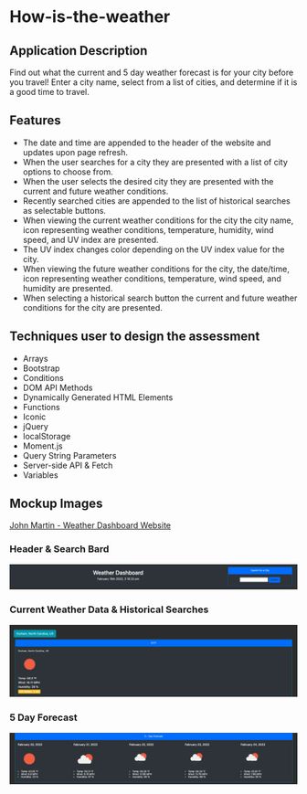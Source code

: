 # How-is-the-weather
## Application Description
Find out what the current and 5 day weather forecast is for your city before you travel! Enter a city name, select from a list of cities, and determine if it is a good time to travel. 

## Features
- The date and time are appended to the header of the website and updates upon page refresh.
- When the user searches for a city they are presented with a list of city options to choose from.
- When the user selects the desired city they are presented with the current and future weather conditions.
- Recently searched cities are appended to the list of historical searches as selectable buttons. 
- When viewing the current weather conditions for the city the city name, icon representing weather conditions, temperature, humidity, wind speed, and UV index are presented.
- The UV index changes color depending on the UV index value for the city. 
- When viewing the future weather conditions for the city, the date/time, icon representing weather conditions, temperature, wind speed, and humidity are presented.
- When selecting a historical search button the current and future weather conditions for the city are presented.

## Techniques user to design the assessment
- Arrays
- Bootstrap
- Conditions
- DOM API Methods
- Dynamically Generated HTML Elements
- Functions
- Iconic
- jQuery
- localStorage
- Moment.js
- Query String Parameters
- Server-side API & Fetch
- Variables

## Mockup Images
[John Martin - Weather Dashboard Website](https://gemsjohn.github.io/How-is-the-weather/)

### Header & Search Bard
![Weather Dashboard Header](https://github.com/gemsjohn/How-is-the-weather/blob/main/assets/img/wd_1.png)

### Current Weather Data & Historical Searches
![Weather Dashboard Current Data & Historical Searches](https://github.com/gemsjohn/How-is-the-weather/blob/main/assets/img/wd_2.png)

### 5 Day Forecast
![Weather Dashboard 5 Day Forecast](https://github.com/gemsjohn/How-is-the-weather/blob/main/assets/img/wd_3.png)